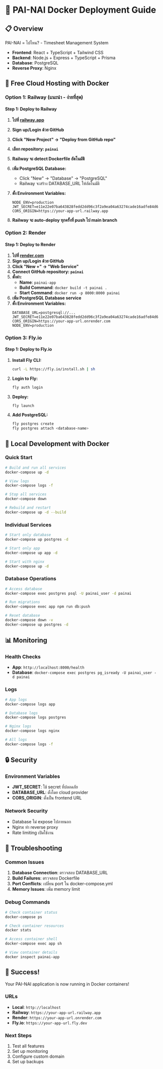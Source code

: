 # 🐳 PAI-NAI Docker Deployment Guide

## 📋 Overview
PAI-NAI = ไปไหน? - Timesheet Management System
- **Frontend**: React + TypeScript + Tailwind CSS
- **Backend**: Node.js + Express + TypeScript + Prisma
- **Database**: PostgreSQL
- **Reverse Proxy**: Nginx

## 🚀 Free Cloud Hosting with Docker

### Option 1: Railway (แนะนำ - ง่ายที่สุด)

#### Step 1: Deploy to Railway
1. **ไปที่ [railway.app](https://railway.app)**
2. **Sign up/Login ด้วย GitHub**
3. **Click "New Project" → "Deploy from GitHub repo"**
4. **เลือก repository: `painai`**
5. **Railway จะ detect Dockerfile อัตโนมัติ**
6. **เพิ่ม PostgreSQL Database:**
   - Click "New" → "Database" → "PostgreSQL"
   - Railway จะสร้าง DATABASE_URL ให้อัตโนมัติ

7. **ตั้ง Environment Variables:**
   ```
   NODE_ENV=production
   JWT_SECRET=e11e22e07ba643828fedd2dd96c3f2a9ea04a63274cade16adfe84d693f298f185597b3d03ec5b50a003c337977dec563407a6da50b7133b1422c30e1e995eaf
   CORS_ORIGIN=https://your-app-url.railway.app
   ```

8. **Railway จะ auto-deploy ทุกครั้งที่ push ไป main branch**

### Option 2: Render

#### Step 1: Deploy to Render
1. **ไปที่ [render.com](https://render.com)**
2. **Sign up/Login ด้วย GitHub**
3. **Click "New +" → "Web Service"**
4. **Connect GitHub repository: `painai`**
5. **ตั้งค่า:**
   - **Name**: `painai-app`
   - **Build Command**: `docker build -t painai .`
   - **Start Command**: `docker run -p 8000:8000 painai`
6. **เพิ่ม PostgreSQL Database service**
7. **ตั้ง Environment Variables:**
   ```
   DATABASE_URL=postgresql://...
   JWT_SECRET=e11e22e07ba643828fedd2dd96c3f2a9ea04a63274cade16adfe84d693f298f185597b3d03ec5b50a003c337977dec563407a6da50b7133b1422c30e1e995eaf
   CORS_ORIGIN=https://your-app-url.onrender.com
   NODE_ENV=production
   ```

### Option 3: Fly.io

#### Step 1: Deploy to Fly.io
1. **Install Fly CLI:**
   ```bash
   curl -L https://fly.io/install.sh | sh
   ```

2. **Login to Fly:**
   ```bash
   fly auth login
   ```

3. **Deploy:**
   ```bash
   fly launch
   ```

4. **Add PostgreSQL:**
   ```bash
   fly postgres create
   fly postgres attach <database-name>
   ```

## 🔧 Local Development with Docker

### Quick Start
```bash
# Build and run all services
docker-compose up -d

# View logs
docker-compose logs -f

# Stop all services
docker-compose down

# Rebuild and restart
docker-compose up -d --build
```

### Individual Services
```bash
# Start only database
docker-compose up postgres -d

# Start only app
docker-compose up app -d

# Start with nginx
docker-compose up -d
```

### Database Operations
```bash
# Access database
docker-compose exec postgres psql -U painai_user -d painai

# Run migrations
docker-compose exec app npm run db:push

# Reset database
docker-compose down -v
docker-compose up postgres -d
```

## 📊 Monitoring

### Health Checks
- **App**: `http://localhost:8000/health`
- **Database**: `docker-compose exec postgres pg_isready -U painai_user -d painai`

### Logs
```bash
# App logs
docker-compose logs app

# Database logs
docker-compose logs postgres

# Nginx logs
docker-compose logs nginx

# All logs
docker-compose logs -f
```

## 🔒 Security

### Environment Variables
- **JWT_SECRET**: ใช้ secret ที่ปลอดภัย
- **DATABASE_URL**: ตั้งโดย cloud provider
- **CORS_ORIGIN**: ตั้งเป็น frontend URL

### Network Security
- Database ไม่ expose ไปภายนอก
- Nginx ทำ reverse proxy
- Rate limiting เปิดใช้งาน

## 🚨 Troubleshooting

### Common Issues
1. **Database Connection**: ตรวจสอบ DATABASE_URL
2. **Build Failures**: ตรวจสอบ Dockerfile
3. **Port Conflicts**: เปลี่ยน port ใน docker-compose.yml
4. **Memory Issues**: เพิ่ม memory limit

### Debug Commands
```bash
# Check container status
docker-compose ps

# Check container resources
docker stats

# Access container shell
docker-compose exec app sh

# View container details
docker inspect painai-app
```

## 🎉 Success!
Your PAI-NAI application is now running in Docker containers!

### URLs
- **Local**: `http://localhost`
- **Railway**: `https://your-app-url.railway.app`
- **Render**: `https://your-app-url.onrender.com`
- **Fly.io**: `https://your-app-url.fly.dev`

### Next Steps
1. Test all features
2. Set up monitoring
3. Configure custom domain
4. Set up backups 